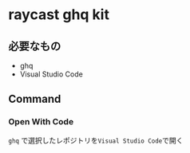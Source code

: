 # raycast ghq kit

## 必要なもの

- ghq
- Visual Studio Code

## Command

### Open With Code

`ghq` で選択したレポジトリを`Visual Studio Code`で開く
